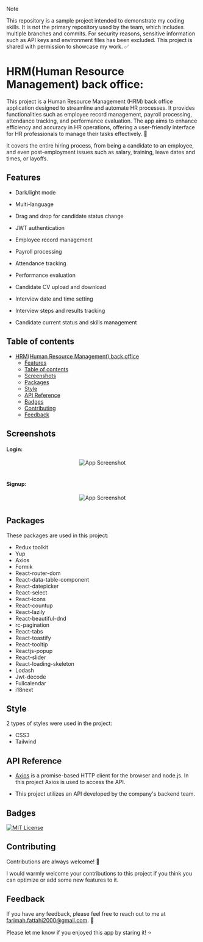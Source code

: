 > [!note]
> This repository is a sample project intended to demonstrate my coding skills. It is not the primary repository used by the team, which includes multiple branches and commits. For security reasons, sensitive information such as API keys and environment files has been excluded. This project is shared with permission to showcase my work. ✅


# HRM(Human Resource Management) back office:

This project is a Human Resource Management (HRM) back office application designed to streamline and automate HR processes. It provides functionalities such as employee record management, payroll processing, attendance tracking, and performance evaluation. The app aims to enhance efficiency and accuracy in HR operations, offering a user-friendly interface for HR professionals to manage their tasks effectively. :office:

It covers the entire hiring process, from being a candidate to an employee, and even post-employment issues such as salary, training, leave dates and times, or layoffs.

## Features

- Dark/light mode

- Multi-language
  
- Drag and drop for candidate status change

- JWT authentication
  
- Employee record management

- Payroll processing

- Attendance tracking

- Performance evaluation

- Candidate CV upload and download

- Interview date and time setting

- Interview steps and results tracking

- Candidate current status and skills management

## Table of contents

- [HRM(Human Resource Management) back office](#hrm-human-resource-management-back-office)
  * [Features](#features)
  * [Table of contents](#table-of-contents)
  * [Screenshots](#screenshots)
  * [Packages](#packages)
  * [Style](#style)
  * [API Reference](#api-reference)
  * [Badges](#badges)
  * [Contributing](#contributing)
  * [Feedback](#feedback)

## Screenshots

#### Login:

  <div align="center">

![App Screenshot](https://github.com/user-attachments/assets/40098bfb-12e9-4f02-ae95-84557f5e7d33)

  </div>
  
  #

#### Signup:
<div align="center">

![App Screenshot](https://github.com/user-attachments/assets/041d887d-1351-4157-90dc-c7853304d134)

  </div>

   #

## Packages

These packages are used in this project:

- Redux toolkit
- Yup
- Axios
- Formik
- React-router-dom
- React-data-table-component
- React-datepicker
- React-select
- React-icons
- React-countup
- React-lazily
- React-beautiful-dnd
- rc-pagination
- React-tabs
- React-toastify
- React-tooltip
- Reactjs-popup
- React-slider
- React-loading-skeleton
- Lodash
- Jwt-decode
- Fullcalendar
- i18next


## Style
2 types of styles were used in the project:

- CSS3
- Tailwind


## API Reference

- [Axios](https://axios-http.com/) is a promise-based HTTP client for the browser and node.js. In this project Axios is used to access the API.

- This project utilizes an API developed by the company's backend team.

## Badges

[![MIT License](https://img.shields.io/github/repo-size/Farimah71/HRM-backOffice?style=flat-square)](https://choosealicense.com/licenses/mit/)


## Contributing

Contributions are always welcome! :seedling:

I would warmly welcome your contributions to this project if you think you can optimize or add some new features to it.



## Feedback

If you have any feedback, please feel free to reach out to me at farimah.fattahi2000@gmail.com. :email:

Please let me know if you enjoyed this app by staring it! :star:
